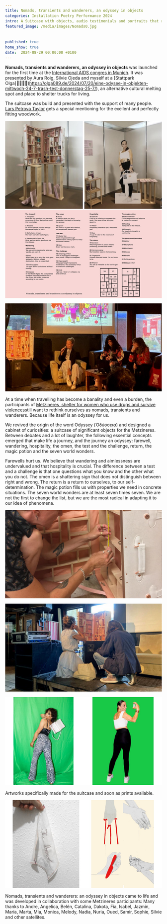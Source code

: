 ```yaml
---
title: Nomads, transients and wanderers, an odyssey in objects
categories: Installation Poetry Performance 2024
intro: A Suitcase with objects, audio testimonials and portraits that represent what makes a journey an odyssey for womxn in vulnerable situations.
featured_image: /media/images/Nomads0.jpg


published: true
home_show: true
date:  2024-08-29 00:00:00 +0100
---
```

**Nomads, transients and wanderers, an odyssey in objects** was launched for the first time at the [International AIDS congres in Munich](https://www.iasociety.org/conferences/aids2024/programme/global-village). It was presented by Aura Roig, Silvie Ojeda and myself at a [Stattpark Olga](https://olga089.de/2024/07/20/eine-odysee-in-objekten-mittwoch-24-7-trash-test-donnerstag-25-7/), an alternative cultural melting spot and place to shelter trucks for living.

The suitcase was build and presented with the support of many people. [Lars Petrova Taylor](https://www.maker-community.org/) gets a special mentioning for the exellent and perfectly fitting woodwork.

![image](/media/images/Nomads3.jpg)
![image](/media/images/Nomads5.jpg)

![image](/media/images/Nomads1.jpg)


At a time when travelling has become a banality and even a burden, the participants of [Metzineres, shelter for women who use drugs and survive violences](http://metzineres.net/)still want to rethink ourselves as nomads, transients and wanderers. Because life itself is an odyssey for us.

We revived the origin of the word Odyssey (Ὀδύσσεια) and designed a cabinet of curiosities: a suitcase of significant objects for the Metzineres. Between debates and a lot of laughter, the following essential concepts emerged that make life a journey, and the journey an odyssey: farewell, wandering, hospitality, the omen, the test and the challenge, return, the magic potion and the seven world wonders.

Farewells hurt us. We believe that wandering and aimlessness are undervalued and that hospitality is crucial. The difference between a test and a challenge is that one questions what you know and the other what you do not. The omen is a shattering sign that does not distinguish between right and wrong. The return is a return to ourselves, to our self-determination. The magic potion fills us with properties we need in concrete situations. The seven world wonders are at least seven times seven. We are not the first to change the list, but we are the most radical in adapting it to our idea of phenomena.


![image](/media/images/Nomads2.jpg)

![image](/media/images/Nomads4.jpg)

![image](/media/images/Nomads7.jpg)

Artworks specifically made for the suitcase and soon as prints available.

![image](/media/images/Nomads6.jpg)

Nomads, transients and wanderers: an odyssey in objects came to life and was developed in collaboration with some Metzineres participants: Many thanks to Andre, Angelica, Belén, Catalina, Dakota, Fia, Isabel, Jazmin, Maria, Marta, Mia, Monica, Melody, Nadia, Nuria, Oued, Samir, Sophie, Silvie and other satellites.

